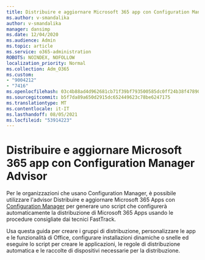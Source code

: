 ```yaml
---
title: Distribuire e aggiornare Microsoft 365 app con Configuration Manager Advisor
ms.author: v-smandalika
author: v-smandalika
manager: dansimp
ms.date: 12/04/2020
ms.audience: Admin
ms.topic: article
ms.service: o365-administration
ROBOTS: NOINDEX, NOFOLLOW
localization_priority: Normal
ms.collection: Adm_O365
ms.custom:
- "9004212"
- "7416"
ms.openlocfilehash: 03c4b88ad4d962681cb71f39bf793500585dc0ff24b38f47890547781fc25f80
ms.sourcegitcommit: b5f7da89a650d2915dc652449623c78be6247175
ms.translationtype: MT
ms.contentlocale: it-IT
ms.lasthandoff: 08/05/2021
ms.locfileid: "53914223"
---
```

# <a name="deploy-and-update-microsoft-365-apps-with-configuration-manager-advisor"></a>Distribuire e aggiornare Microsoft 365 app con Configuration Manager Advisor

Per le organizzazioni che usano Configuration Manager, è possibile utilizzare l'advisor Distribuire e aggiornare Microsoft 365 Apps con [Configuration Manager](https://go.microsoft.com/fwlink/?linkid=2146549) per generare uno script che configurerà automaticamente la distribuzione di Microsoft 365 Apps usando le procedure consigliate dai tecnici FastTrack.

Usa questa guida per creare i gruppi di distribuzione, personalizzare le app e le funzionalità di Office, configurare installazioni dinamiche o snelle ed eseguire lo script per creare le applicazioni, le regole di distribuzione automatica e le raccolte di dispositivi necessarie per la distribuzione.
